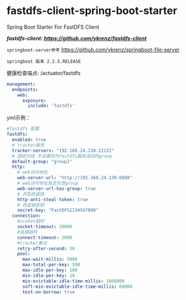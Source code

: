 # fastdfs-client-spring-boot-starter
Spring Boot Starter For FastDFS Client

***fastdfs-client: https://github.com/ykrenz/fastdfs-client***

`springboot-server参考` https://github.com/ykrenz/springboot-file-server

```
springboot 版本 2.2.5.RELEASE
```
健康检查端点: /actuator/fastdfs

```yml
management:
  endpoints:
    web:
      exposure:
        include: 'fastdfs'
```

yml示例：

```yml
#fastdfs 配置
fastdfs:
  enabled: true
  # tracker服务
  tracker-servers: "192.168.24.130:22122"
  # 固定分组 不设置则为fastdfs服务返回的group
  default-group: "group1"
  http:
    # web访问地址
    web-server-url: "http://192.168.24.130:8888"
    # web访问地址是否包含group
    web-server-url-has-group: true
    # 开启防盗链
    http-anti-steal-token: true
    # 防盗链密钥
    secret-key: "FastDFS1234567890"
  connection:
    #scoket超时
    socket-timeout: 30000
    #连接超时
    connect-timeout: 2000
    #tracker重试
    retry-after-second: 30
    pool:
      max-wait-millis: 5000
      max-total-per-key: 500
      max-idle-per-key: 100
      min-idle-per-key: 10
      min-evictable-idle-time-millis: 1800000
      soft-min-evictable-idle-time-millis: 60000
      test-on-borrow: true
```